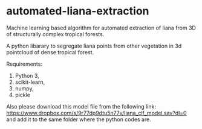 # automated-liana-extraction
Machine learning based algorithm for automated extraction of liana from 3D of structurally complex tropical forests.

A python libarary to segregate liana points from other vegetation in 3d pointcloud of dense tropical forest.

Requirements:

1. Python 3,
2. scikit-learn,
3. numpy,
4. pickle

Also please download this model file from the following link: https://www.dropbox.com/s/9r77dp9dtu5n77v/liana_clf_model.sav?dl=0 and add it to the same folder where the python codes are.
